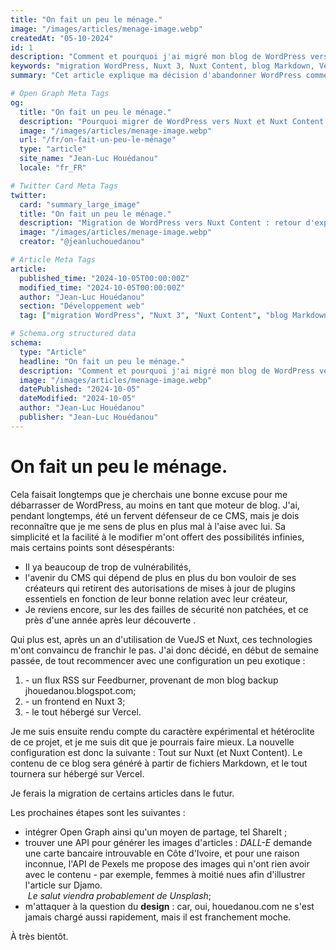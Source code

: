 ```yaml
---
title: "On fait un peu le ménage."
image: "/images/articles/menage-image.webp"
createdAt: "05-10-2024"
id: 1
description: "Comment et pourquoi j'ai migré mon blog de WordPress vers Nuxt et Nuxt Content. Découvrez les raisons de ce changement et les avantages d'une architecture basée sur des fichiers Markdown et Vercel."
keywords: "migration WordPress, Nuxt 3, Nuxt Content, blog Markdown, Vercel, sécurité WordPress, alternative WordPress, JAMstack, site statique, développement web moderne"
summary: "Cet article explique ma décision d'abandonner WordPress comme moteur de blog en raison de ses vulnérabilités et limitations, au profit d'une solution plus moderne basée sur Nuxt 3 et Nuxt Content. J'y détaille le processus de migration, la nouvelle architecture technique et les prochaines étapes d'amélioration, notamment pour le design et l'intégration d'Open Graph."

# Open Graph Meta Tags
og:
  title: "On fait un peu le ménage."
  description: "Pourquoi migrer de WordPress vers Nuxt et Nuxt Content ? Découvrez les avantages d'une architecture moderne basée sur Markdown et Vercel."
  image: "/images/articles/menage-image.webp"
  url: "/fr/on-fait-un-peu-le-ménage"
  type: "article"
  site_name: "Jean-Luc Houédanou"
  locale: "fr_FR"

# Twitter Card Meta Tags
twitter:
  card: "summary_large_image"
  title: "On fait un peu le ménage."
  description: "Migration de WordPress vers Nuxt Content : retour d'expérience, avantages techniques et perspectives d'amélioration."
  image: "/images/articles/menage-image.webp"
  creator: "@jeanluchouedanou"

# Article Meta Tags
article:
  published_time: "2024-10-05T00:00:00Z"
  modified_time: "2024-10-05T00:00:00Z"
  author: "Jean-Luc Houédanou"
  section: "Développement web"
  tag: ["migration WordPress", "Nuxt 3", "Nuxt Content", "blog Markdown", "Vercel", "sécurité WordPress", "alternative WordPress", "JAMstack", "site statique", "développement web moderne"]

# Schema.org structured data
schema:
  type: "Article"
  headline: "On fait un peu le ménage."
  description: "Comment et pourquoi j'ai migré mon blog de WordPress vers Nuxt et Nuxt Content. Découvrez les raisons de ce changement et les avantages d'une architecture basée sur des fichiers Markdown et Vercel."
  image: "/images/articles/menage-image.webp"
  datePublished: "2024-10-05"
  dateModified: "2024-10-05"
  author: "Jean-Luc Houédanou"
  publisher: "Jean-Luc Houédanou"
---
```


# On fait un peu le ménage.

Cela faisait longtemps que je cherchais une bonne excuse pour me débarrasser de WordPress, au moins en tant que moteur de blog. J'ai, pendant longtemps, été un fervent défenseur de ce CMS, mais je dois reconnaître que je me sens de plus en plus mal à l'aise avec lui. Sa simplicité et la facilité à le modifier m'ont offert des possibilités infinies, mais certains points sont désespérants:

- Il ya beaucoup de trop de vulnérabilités,
- l'avenir du CMS qui dépend de plus en plus du bon vouloir de ses créateurs qui retirent des autorisations de mises à jour de plugins essentiels en fonction de leur bonne relation avec leur créateur,
- Je reviens encore, sur les des failles de sécurité non patchées, et ce près d'une année après leur découverte .

Qui plus est, après un an d'utilisation de VueJS et Nuxt, ces technologies m'ont convaincu de franchir le pas. J'ai donc décidé, en début de semaine passée, de tout recommencer avec une configuration un peu exotique :

1.  \- un flux RSS sur Feedburner, provenant de mon blog backup jhouedanou.blogspot.com;
2.  \- un frontend en Nuxt 3;
3.  \- le tout hébergé sur Vercel.

Je me suis ensuite rendu compte du caractère expérimental et hétéroclite de ce projet, et je me suis dit que je pourrais faire mieux.
La nouvelle configuration est donc la suivante : Tout sur Nuxt (et Nuxt Content). Le contenu de ce blog sera généré à partir de fichiers Markdown, et le tout tournera sur hébergé sur Vercel.

Je ferais la migration de certains articles dans le futur.

Les prochaines étapes sont les suivantes :

- intégrer Open Graph ainsi qu'un moyen de partage, tel ShareIt ;
- trouver une API pour générer les images d'articles : *DALL-E* demande une carte bancaire introuvable en Côte d'Ivoire, et pour une raison inconnue, l'API de Pexels me propose des images qui n'ont rien avoir avec le contenu - par exemple, femmes à moitié nues afin d'illustrer l'article sur Djamo.  
   *Le salut viendra probablement de Unsplash*;
- m'attaquer à la question du **design** : car, oui, houedanou.com ne s'est jamais chargé aussi rapidement, mais il est franchement moche.

À très bientôt.
